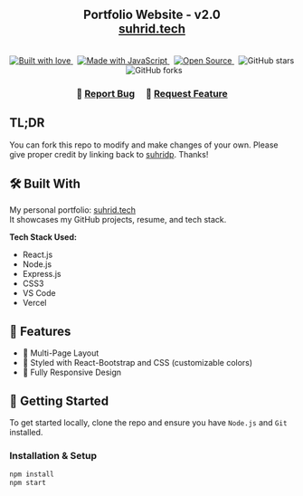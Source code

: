 <h2 align="center">
  Portfolio Website - v2.0<br/>
  <a href="https://suhridbp.vercel.app/" target="_blank">suhrid.tech</a>
</h2>

<br/>

<div align="center">
  <a href="https://forthebadge.com">
    <img src="https://forthebadge.com/images/badges/built-with-love.svg" alt="Built with love" />
  </a>
  &nbsp;
  <a href="https://forthebadge.com">
    <img src="https://forthebadge.com/images/badges/made-with-javascript.svg" alt="Made with JavaScript" />
  </a>
  &nbsp;
  <a href="https://forthebadge.com">
    <img src="https://forthebadge.com/images/badges/open-source.svg" alt="Open Source" />
  </a>
  &nbsp;
  <img src="https://img.shields.io/github/stars/suhridp/Portfolio?color=red&logo=github&style=for-the-badge" alt="GitHub stars" />
  &nbsp;
  <img src="https://img.shields.io/github/forks/suhridp/Portfolio?color=red&logo=github&style=for-the-badge" alt="GitHub forks" />
</div>

<h3 align="center">
    🔹
    <a href="https://github.com/suhridp/Portfolio/issues">Report Bug</a> &nbsp; &nbsp;
    🔹
    <a href="https://github.com/suhridp/Portfolio/issues">Request Feature</a>
</h3>

## TL;DR

You can fork this repo to modify and make changes of your own. Please give proper credit by linking back to [suhridp](https://github.com/suhridp). Thanks!

## 🛠 Built With

My personal portfolio: <a href="https://suhridbp.vercel.app/" target="_blank">suhrid.tech</a>  
It showcases my GitHub projects, resume, and tech stack.

**Tech Stack Used:**

- React.js
- Node.js
- Express.js
- CSS3
- VS Code
- Vercel

## 🚀 Features

- 📖 Multi-Page Layout
- 🎨 Styled with React-Bootstrap and CSS (customizable colors)
- 📱 Fully Responsive Design

## 🧰 Getting Started

To get started locally, clone the repo and ensure you have `Node.js` and `Git` installed.

### Installation & Setup

```bash
npm install
npm start
```

